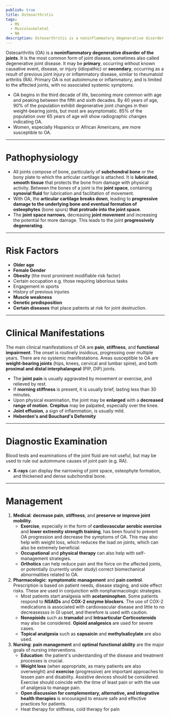 ```yaml
---
publish: true
title: Osteoarthritis
tags:
  - MS
  - Musculoskeletal
  - NA
description: Osteoarthritis is a noninflammatory degenerative disorder of the joints. It is the most common form of joint disease. It may be primary, occurring without known cause or secondary, occurring as a result of previous joint injury or inflammatory disease.
---
```

Osteoarthritis (OA) is a **noninflammatory degenerative disorder of the joints**. It is the most common form of joint disease, sometimes also called degenerative joint disease. It may be **primary**, occurring without known causative event, disease, or injury (idiopathic) or **secondary**, occurring as a result of previous joint injury or inflammatory disease, similar to rheumatoid arthritis (RA). Primary OA is not autoimmune or inflammatory, and is limited to the affected joints, with no associated systemic symptoms.
- OA begins in the third decade of life, becoming more common with age and peaking between the fifth and sixth decades. By 40 years of age, 90% of the population exhibit degenerative joint changes in their weight-bearing joints, but most are asymptomatic. 85% of the population over 65 years of age will show radiographic changes indicating OA.
- Women, especially Hispanics or African Americans, are more susceptible to OA.

___

# Pathophysiology
- All joints compose of bone, particularly of **subchondral bone** or the bony plate to which the articular cartilage is attached. It is **lubricated**, **smooth tissue** that protects the bone from damage with physical activity. Between the bones of a joint is the **joint space**, containing **synovial fluid** for lubrication and facilitation of movement.
- With OA, the **articular cartilage breaks down**, leading to **progressive damage to the underlying bone and eventual formation of osteophytes** (bone spurs) **that protrude into the joint space**.
- The **joint space narrows**, decreasing **joint movement** and increasing the potential for more damage. This leads to the joint **progressively degenerating**.

___

# Risk Factors
- **Older age**
- **Female Gender**
- **Obesity** (the most prominent modifiable risk factor)
- Certain occupation e.g. those requiring laborious tasks
- Engagement in sports
- History of previous injuries
- **Muscle weakness**
- **Genetic predisposition**
- **Certain diseases** that place patients at risk for joint destruction.

___

# Clinical Manifestations
The main clinical manifestations of OA are **pain**, **stiffness**, and **functional impairment**. The onset is routinely insidious, progressing over multiple years. There are no systemic manifestations. Areas susceptible to OA are **weight-bearing joints** (hips, knees, cervical and lumbar spine), and both **proximal and distal interphalangeal** (PIP, DIP) joints.
- The **joint pain** is usually aggravated by movement or exercise, and relieved by rest.
- If **morning stiffness** is present, it is usually brief, lasting less than 30 minutes.
- Upon physical examination, the joint may be **enlarged** with a **decreased range of motion**. **Crepitus** may be palpated, especially over the knee.
- **Joint effusion**, a sign of inflammation, is usually mild.
- **Heberden's and Bouchard's Deformity**

___

# Diagnostic Examination
Blood tests and examinations of the joint fluid are not useful, but may be used to rule out autoimmune causes of joint pain (e.g. RA).
- **X-rays** can display the narrowing of joint space, osteophyte formation, and thickened and dense subchondral bone.

___

# Management
1. **Medical**: **decrease pain**, **stiffness**, and **preserve or improve joint mobility**.
	- **Exercise**, especially in the form of **cardiovascular aerobic exercise** and **lower extremity strength training**, has been found to prevent OA progression and decrease the symptoms of OA. This may also help with weight loss, which reduces the load on joints, which can also be extremely beneficial.
	- **Occupational** and **physical therapy** can also help with self-management strategies.
	- **Orthotics** can help reduce pain and the force on the affected joints, or potentially (currently under study) correct biomechanical abnormalities related to OA.
2. **Pharmacologic**: **symptomatic management** and **pain control**. Prescription is based on patient needs, disease staging, and side effect risks. These are used in conjunction with nonpharmacologic strategies.
	- Most patients start analgesia with **acetaminophen**. Some patients respond to **NSAIDs** and **COX-2 enzyme blockers**. The use of COX-2 medications is associated with cardiovascular disease and little to no decreasessss in GI upset, and therefore is used with caution.
	- **Nonopioids** such as **tramadol** and **Intraarticular Corticosteroids** may also be considered. **Opioid analgesics** are used for severe cases.
	- **Topical analgesia** such as **capsaicin** and **methylsalicylate** are also used.
3. **Nursing**: **pain management** and **optimal functional ability** are the major goals of nursing interventions.
	- **Education**: the patient's understanding of the disease and treatment processes is crucial.
	- **Weight loss** (when appropriate, as many patients are also overweight) and **exercise** (progressive) are important approaches to lessen pain and disability. Assistive devices should be considered. Exercise should coincide with the time of least pain or with the use of analgesia to manage pain.
	- **Open discussion for complementary, alternative, and integrative health therapies** is encouraged to ensure safe and effective practices for patients.
	- Heat therapy for stiffness, cold therapy for pain
